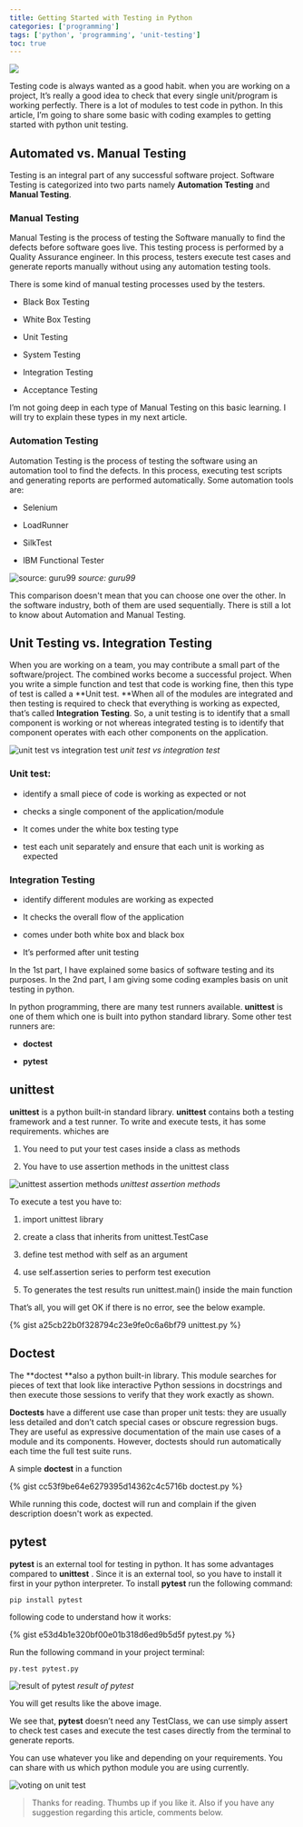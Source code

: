 ```yaml
---
title: Getting Started with Testing in Python
categories: ['programming']
tags: ['python', 'programming', 'unit-testing']
toc: true
---
```



<img src="https://miro.medium.com/max/4000/0*Ok0tm88hZLU5Prim">

Testing code is always wanted as a good habit. when you are working on a project, It’s really a good idea to check that every single unit/program is working perfectly. There is a lot of modules to test code in python. In this article, I’m going to share some basic with coding examples to getting started with python unit testing.

## Automated vs. Manual Testing

Testing is an integral part of any successful software project. Software Testing is categorized into two parts namely **Automation Testing** and **Manual Testing**.

### Manual Testing

Manual Testing is the process of testing the Software manually to find the defects before software goes live. This testing process is performed by a Quality Assurance engineer. In this process, testers execute test cases and generate reports manually without using any automation testing tools.

There is some kind of manual testing processes used by the testers.

* Black Box Testing

* White Box Testing

* Unit Testing

* System Testing

* Integration Testing

* Acceptance Testing

I’m not going deep in each type of Manual Testing on this basic learning. I will try to explain these types in my next article.

### Automation Testing

Automation Testing is the process of testing the software using an automation tool to find the defects. In this process, executing test scripts and generating reports are performed automatically. Some automation tools are:

* Selenium

* LoadRunner

* SilkTest

* IBM Functional Tester

![source: guru99](https://cdn-images-1.medium.com/max/2000/1*kj65XMPiH7-u0nAhFATI9A.png)
*source: guru99*

This comparison doesn't mean that you can choose one over the other. In the software industry, both of them are used sequentially. There is still a lot to know about Automation and Manual Testing.

## Unit Testing vs. Integration Testing

When you are working on a team, you may contribute a small part of the software/project. The combined works become a successful project. When you write a simple function and test that code is working fine, then this type of test is called a **Unit test. **When all of the modules are integrated and then testing is required to check that everything is working as expected, that’s called **Integration Testing**. So, a unit testing is to identify that a small component is working or not whereas integrated testing is to identify that component operates with each other components on the application.

![unit test vs integration test](https://cdn-images-1.medium.com/max/2000/1*wLa_2P7D0coUth2vZ7iUiw.gif)
*unit test vs integration test*

### Unit test:

* identify a small piece of code is working as expected or not

* checks a single component of the application/module

* It comes under the white box testing type

* test each unit separately and ensure that each unit is working as expected

### Integration Testing

* identify different modules are working as expected

* It checks the overall flow of the application

* comes under both white box and black box

* It’s performed after unit testing

In the 1st part, I have explained some basics of software testing and its purposes. In the 2nd part, I am giving some coding examples basis on unit testing in python.

In python programming, there are many test runners available. **unittest** is one of them which one is built into python standard library. Some other test runners are:

* **doctest**

* **pytest**

## unittest

**unittest** is a python built-in standard library. **unittest** contains both a testing framework and a test runner. To write and execute tests, it has some requirements. whiches are

1. You need to put your test cases inside a class as methods

1. You have to use assertion methods in the unittest class

![unittest assertion methods](https://cdn-images-1.medium.com/max/2000/1*9kSsBsn__CMQLEhRUcre6g.png)
*unittest assertion methods*

To execute a test you have to:

1. import unittest library

1. create a class that inherits from unittest.TestCase

1. define test method with self as an argument

1. use self.assertion series to perform test execution

1. To generates the test results run unittest.main() inside the main function

That’s all, you will get OK if there is no error, see the below example.

{% gist a25cb22b0f328794c23e9fe0c6a6bf79 unittest.py %}

## Doctest

The **doctest **also a python built-in library. This module searches for pieces of text that look like interactive Python sessions in docstrings and then execute those sessions to verify that they work exactly as shown.

**Doctests** have a different use case than proper unit tests: they are usually less detailed and don’t catch special cases or obscure regression bugs. They are useful as expressive documentation of the main use cases of a module and its components. However, doctests should run automatically each time the full test suite runs.

A simple **doctest** in a function

{% gist cc53f9be64e6279395d14362c4c5716b doctest.py %}

While running this code, doctest will run and complain if the given description doesn't work as expected.

## pytest

**pytest** is an external tool for testing in python. It has some advantages compared to **unittest** . Since it is an external tool, so you have to install it first in your python interpreter. To install **pytest** run the following command:

```
pip install pytest
```

following code to understand how it works:

{% gist e53d4b1e320bf00e01b318d6ed9b5d5f pytest.py %}

Run the following command in your project terminal:

```
py.test pytest.py
```

![result of pytest](https://cdn-images-1.medium.com/max/2622/1*bMc8Y2mWYKznqjmwgIZRAw.png)
*result of pytest*

You will get results like the above image.

We see that, **pytest** doesn’t need any TestClass, we can use simply assert to check test cases and execute the test cases directly from the terminal to generate reports.

You can use whatever you like and depending on your requirements. You can share with us which python module you are using currently.

![voting on unit test](https://www.pollsights.com/c/eLXRNd)

> Thanks for reading. Thumbs up if you like it. 
Also if you have any suggestion regarding this article, 
comments below.
